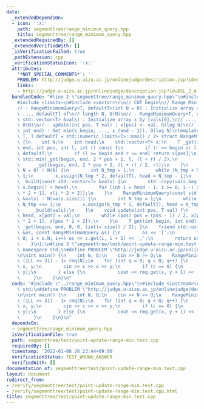 ```yaml
---
data:
  _extendedDependsOn:
  - icon: ':x:'
    path: segmenttree/range_minimum_query.hpp
    title: segmenttree/range_minimum_query.hpp
  _extendedRequiredBy: []
  _extendedVerifiedWith: []
  _isVerificationFailed: true
  _pathExtension: cpp
  _verificationStatusIcon: ':x:'
  attributes:
    '*NOT_SPECIAL_COMMENTS*': ''
    PROBLEM: http://judge.u-aizu.ac.jp/onlinejudge/description.jsp?id=DSL_2_A
    links:
    - http://judge.u-aizu.ac.jp/onlinejudge/description.jsp?id=DSL_2_A
  bundledCode: "#line 2 \"segmenttree/range_minimum_query.hpp\"\n#include <iostream>\n\
    #include <limits>\n#include <vector>\n\n// CUT begin\n// Range Minimum Query\n\
    // - RangeMinimumQuery<T, defaultT>(int N = 0) : Initialize array x = [defaultT,\
    \ ..., defaultT] of\n// length N, O(N)\n// - RangeMinimumQuery<T, defaultT>(const\
    \ std::vector<T> &vals) : Initialize array x by [vals[0],\n// ..., vals[-1]],\
    \ O(N)\n// - update(int pos, T val) : x[pos] <- val, O(log N)\n// - get(int begin,\
    \ int end) : Get min(x_begin, ..., x_(end - 1)), O(log N)\ntemplate <typename\
    \ T, T defaultT = std::numeric_limits<T>::max() / 2> struct RangeMinimumQuery\
    \ {\n    int N;\n    int head;\n    std::vector<T> x;\n    T _get(int begin, int\
    \ end, int pos, int l, int r) const {\n        if (r <= begin or l >= end) return\
    \ defaultT;\n        if (l >= begin and r <= end) return x[pos];\n        return\
    \ std::min(_get(begin, end, 2 * pos + 1, l, (l + r) / 2),\n                  \
    \      _get(begin, end, 2 * pos + 2, (l + r) / 2, r));\n    }\n    RangeMinimumQuery(int\
    \ N = 0) : N(N) {\n        int N_tmp = 1;\n        while (N_tmp < N) N_tmp <<=\
    \ 1;\n        x.assign(N_tmp * 2, defaultT), head = N_tmp - 1;\n    }\n    void\
    \ _build(const std::vector<T> &vals) {\n        std::copy(vals.begin(), vals.end(),\
    \ x.begin() + head);\n        for (int i = head - 1; i >= 0; i--) x[i] = std::min(x[i\
    \ * 2 + 1], x[i * 2 + 2]);\n    }\n    RangeMinimumQuery(const std::vector<T>\
    \ &vals) : N(vals.size()) {\n        int N_tmp = 1;\n        while (N_tmp < N)\
    \ N_tmp <<= 1;\n        x.assign(N_tmp * 2, defaultT), head = N_tmp - 1;\n   \
    \     _build(vals);\n    }\n    void update(int pos, T val) {\n        pos +=\
    \ head, x[pos] = val;\n        while (pos) pos = (pos - 1) / 2, x[pos] = std::min(x[pos\
    \ * 2 + 1], x[pos * 2 + 2]);\n    }\n    T get(int begin, int end) const { return\
    \ _get(begin, end, 0, 0, (int)x.size() / 2); }\n    friend std::ostream &operator<<(std::ostream\
    \ &os, const RangeMinimumQuery &s) {\n        os << '[';\n        for (int i =\
    \ 0; i < s.N; i++) os << s.get(i, i + 1) << ',';\n        return os << ']';\n\
    \    }\n};\n#line 3 \"segmenttree/test/point-update-range-min.test.cpp\"\nusing\
    \ namespace std;\n#define PROBLEM \"http://judge.u-aizu.ac.jp/onlinejudge/description.jsp?id=DSL_2_A\"\
    \n\nint main() {\n    int N, Q;\n    cin >> N >> Q;\n    RangeMinimumQuery<int,\
    \ (1LL << 31) - 1> rmq(N);\n    for (int q = 0; q < Q; q++) {\n        int c,\
    \ x, y;\n        cin >> c >> x >> y;\n        if (c == 0) {\n            rmq.update(x,\
    \ y);\n        } else {\n            cout << rmq.get(x, y + 1) << '\\n';\n   \
    \     }\n    }\n}\n"
  code: "#include \"../range_minimum_query.hpp\"\n#include <iostream>\nusing namespace\
    \ std;\n#define PROBLEM \"http://judge.u-aizu.ac.jp/onlinejudge/description.jsp?id=DSL_2_A\"\
    \n\nint main() {\n    int N, Q;\n    cin >> N >> Q;\n    RangeMinimumQuery<int,\
    \ (1LL << 31) - 1> rmq(N);\n    for (int q = 0; q < Q; q++) {\n        int c,\
    \ x, y;\n        cin >> c >> x >> y;\n        if (c == 0) {\n            rmq.update(x,\
    \ y);\n        } else {\n            cout << rmq.get(x, y + 1) << '\\n';\n   \
    \     }\n    }\n}\n"
  dependsOn:
  - segmenttree/range_minimum_query.hpp
  isVerificationFile: true
  path: segmenttree/test/point-update-range-min.test.cpp
  requiredBy: []
  timestamp: '2022-01-08 20:23:44+09:00'
  verificationStatus: TEST_WRONG_ANSWER
  verifiedWith: []
documentation_of: segmenttree/test/point-update-range-min.test.cpp
layout: document
redirect_from:
- /verify/segmenttree/test/point-update-range-min.test.cpp
- /verify/segmenttree/test/point-update-range-min.test.cpp.html
title: segmenttree/test/point-update-range-min.test.cpp
---
```


